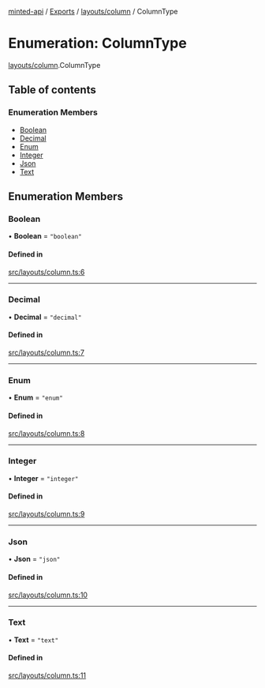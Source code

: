 [minted-api](../README.md) / [Exports](../modules.md) / [layouts/column](../modules/layouts_column.md) / ColumnType

# Enumeration: ColumnType

[layouts/column](../modules/layouts_column.md).ColumnType

## Table of contents

### Enumeration Members

- [Boolean](layouts_column.ColumnType.md#boolean)
- [Decimal](layouts_column.ColumnType.md#decimal)
- [Enum](layouts_column.ColumnType.md#enum)
- [Integer](layouts_column.ColumnType.md#integer)
- [Json](layouts_column.ColumnType.md#json)
- [Text](layouts_column.ColumnType.md#text)

## Enumeration Members

### Boolean

• **Boolean** = ``"boolean"``

#### Defined in

[src/layouts/column.ts:6](https://github.com/ianzepp/minted-api-ts/blob/ce6db2f/src/layouts/column.ts#L6)

___

### Decimal

• **Decimal** = ``"decimal"``

#### Defined in

[src/layouts/column.ts:7](https://github.com/ianzepp/minted-api-ts/blob/ce6db2f/src/layouts/column.ts#L7)

___

### Enum

• **Enum** = ``"enum"``

#### Defined in

[src/layouts/column.ts:8](https://github.com/ianzepp/minted-api-ts/blob/ce6db2f/src/layouts/column.ts#L8)

___

### Integer

• **Integer** = ``"integer"``

#### Defined in

[src/layouts/column.ts:9](https://github.com/ianzepp/minted-api-ts/blob/ce6db2f/src/layouts/column.ts#L9)

___

### Json

• **Json** = ``"json"``

#### Defined in

[src/layouts/column.ts:10](https://github.com/ianzepp/minted-api-ts/blob/ce6db2f/src/layouts/column.ts#L10)

___

### Text

• **Text** = ``"text"``

#### Defined in

[src/layouts/column.ts:11](https://github.com/ianzepp/minted-api-ts/blob/ce6db2f/src/layouts/column.ts#L11)
